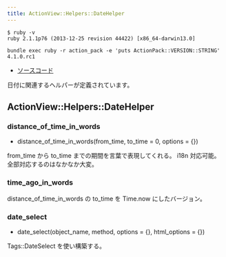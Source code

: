 ```yaml
---
title: ActionView::Helpers::DateHelper
---
```


```
$ ruby -v
ruby 2.1.1p76 (2013-12-25 revision 44422) [x86_64-darwin13.0]
```

```
bundle exec ruby -r action_pack -e 'puts ActionPack::VERSION::STRING'
4.1.0.rc1
```

* [ソースコード](https://github.com/rails/rails/blob/v4.1.0/actionview/lib/action_view/helpers/date_helper.rb)

日付に関連するヘルパーが定義されています。

ActionView::Helpers::DateHelper
--------------------------------------------------------------------------------

### distance_of_time_in_words

* distance_of_time_in_words(from_time, to_time = 0, options = {})

from_time から to_time までの期間を言葉で表現してくれる。
i18n 対応可能。全部対応するのはなかなか大変。


### time_ago_in_words

distance_of_time_in_words の to_time を Time.now にしたバージョン。

### date_select

* date_select(object_name, method, options = {}, html_options = {})

Tags::DateSelect を使い構築する。
